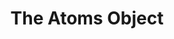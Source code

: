 ---
title: "The Atoms Object"
teaching: 20
exercises: 20
questions:
- "How can I describe a molecule or crystal with code?"
- "How can I access simple structural properties?"
objectives:
- "List the key features of ASE"
- "Identify and describe the core ASE classes"
- "Understand how ASE fits within the larger atomistic modelling software ecosystem"
keypoints:
- "ASE is a Python library for atomistic modelling"
- "The `Atoms` class is used to represent molecules and materials"
- "The `Calculator` class calculates basic properties of an `Atoms` object"
---